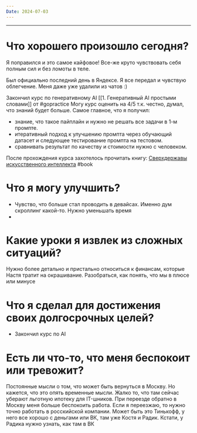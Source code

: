 ```yaml
---
Date: 2024-07-03
---
```

---
# Что хорошего произошло сегодня?
Я поправился и это самое кайфовое! Все-же круто чувствовать себя полным сил и без ломоты в теле. 

Был официально последний день в Яндексе. Я все передал и чувствую облегчение. Меня даже уже удалили из чатов :) 

Закончил курс по генеративному AI [[1. Генеративный AI простыми словами]] от #gopractice Могу курс оценить на 4/5 т.к. честно, думал, что знаний будет больше. Самое главное, что я получил:
- знание, что такое пайплайн и нужно не решать все задачи в 1-м промпте. 
- итеративный подход к улучшению промпта через обучающий датасет и следующее тестирование промпта на тестовом.
- сравнивать результат по качеству и стоимости нужно с человеком. 

После прохождения курса захотелось прочитать книгу: [Сверхдержавы искусственного интеллекта](https://www.mann-ivanov-ferber.ru/catalog/product/sverhderzhavy-iskusstvennogo-intellekta/) #book 

# Что я могу улучшить?
- Чувство, что больше стал проводить в девайсах. Именно дум скроллинг какой-то. Нужно уменьшать время
- 


# Какие уроки я извлек из сложных ситуаций?
Нужно более детально и пристально относиться к финансам, которые Настя тратит на окрашивание. Разобраться, как понять, что мы в плюсе или минусе 



# Что я сделал для достижения своих долгосрочных целей?
- Закончил курс по AI


# Есть ли что-то, что меня беспокоит или тревожит?
Постоянные мысли о том, что может быть вернуться в Москву. 
Но кажется, что это опять временные мысли. Жалко то, что там сейчас уберают льготную ипотеку для IT-шников. 
При переезде обратно в Москву меня больше беспокоить работа. Если я переезжаю, то нужно точно работать в росскийской компании. Может быть это Тинькофф, у него все хорошо с деньгами или ВК, там уже Костя и Радик. Кстати, у Радика нужно узнать, как там в ВК






